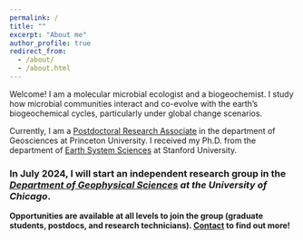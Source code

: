 ```yaml
---
permalink: /
title: ""
excerpt: "About me"
author_profile: true
redirect_from: 
  - /about/
  - /about.html
---
```


Welcome! I am a molecular microbial ecologist and a biogeochemist. I study how microbial communities interact and co-evolve with the earth’s biogeochemical cycles, particularly under global change scenarios.

Currently, I am a [Postdoctoral Research Associate](https://geosciences.princeton.edu/people/linta-reji#:-:text=linta%20reji) in the department of Geosciences at Princeton University. I received my Ph.D. from the department of [Earth System Sciences](https://earthsystemscience.stanford.edu/) at Stanford University.


### In July 2024, I will start an independent research group in the *[Department of Geophysical Sciences](https://geosci.uchicago.edu/people/linta-reji/) at the University of Chicago*.
**Opportunities are available at all levels to join the group (graduate students, postdocs, and research technicians). [Contact](mailto:lreji@princeton.edu) to find out more!**
